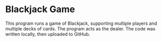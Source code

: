 # Blackjack Game

This program runs a game of Blackjack, supporting multiple players and multiple decks of cards. The program acts as the dealer.
The code was written locally, then uploaded to GitHub.
